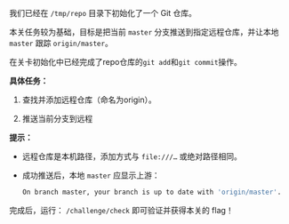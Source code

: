 我们已经在 `/tmp/repo` 目录下初始化了一个 Git 仓库。

本关任务较为基础，目标是把当前 `master` 分支推送到指定远程仓库，并让本地 `master` 跟踪 `origin/master`。

在关卡初始化中已经完成了repo仓库的`git add`和`git commit`操作。

**具体任务：**

1. 查找并添加远程仓库（命名为origin）。

2. 推送当前分支到远程

**提示：**

- 远程仓库是本机路径，添加方式与 `file:///…` 或绝对路径相同。  

- 成功推送后，本地 `master` 应显示上游：  

  ```bash
  On branch master, your branch is up to date with 'origin/master'.
  ```
  
完成后，运行： `/challenge/check` 即可验证并获得本关的 flag！